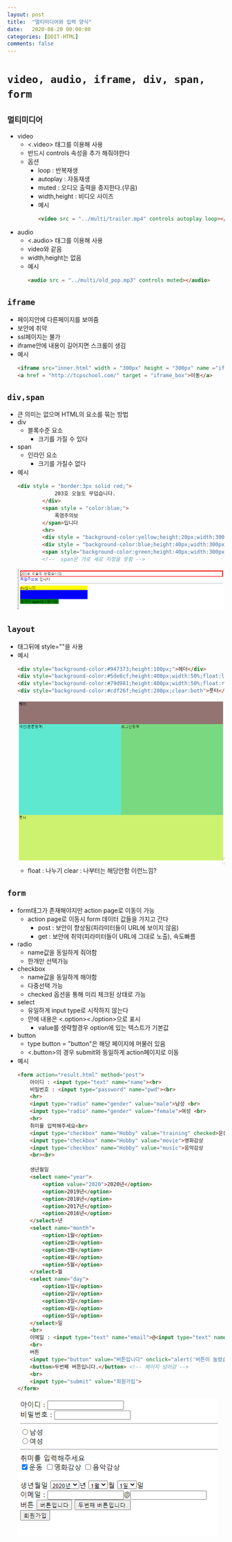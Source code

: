```yaml
---
layout: post
title:  "멀티미디어와 입력 양식"
date:   2020-08-20 00:00:00
categories: [DDIT-HTML]
comments: false
---
```


# `video, audio, iframe, div, span, form`

## `멀티미디어`
- video
    - <.video> 태그를 이용해 사용
    - 반드시 controls 속성을 추가 해줘야한다
    - 옵션
        - loop : 반복재생
        - autoplay : 자동재생
        - muted : 오디오 출력을 중지한다.(무음)
        - width,height : 비디오 사이즈
        - 예시
            ```html
            <video src = "../multi/trailer.mp4" controls autoplay loop></video>
            ```
- audio
    - <.audio> 태그를 이용해 사용
    - video와 같음
    - width,height는 없음
    - 예시
        ```html
        <audio src = "../multi/old_pop.mp3" controls muted></audio>
        ```        

## `iframe`
- 페이지안에 다른페이지를 보여줌 
- 보안에 취약
- ssl페이지는 불가
- iframe안에 내용이 길어지면 스크롤이 생김
- 예시
    ```html
    <iframe src="inner.html" width = "300px" height = "300px" name ="iframe_box"></iframe>
    <a href = "http://tcpschool.com/" target = "iframe_box">이동</a>
    ```
  
## `div,span`   
- 큰 의미는 없으며 HTML의 요소를 묶는 방법
- div 
    - 블록수준 요소
        - 크기를 가질 수 있다
- span        
    - 인라인 요소
        - 크기를 가질수 없다
- 예시
    ```html
    <div style = "border:3px solid red;">
    			203호 오늘도 무덥습니다.
    		</div>
    		<span style = "color:blue;">
    			폭염주의보
    		</span>입니다
    		<hr>
    		<div style = "background-color:yellow;height:20px;width:300px;">div입니다</div>
    		<div style = "background-color:blue;height:40px;width:300px;"></div>
    		<span style="background-color:green;height:40px;width:300px;">여기는 span태그입니다.</span>
    		<!--  span은 가로 세로 지정을 못함 -->
    ```
    ![결과](/img/0820/1.PNG)

## `layout`
- 태그뒤에 style=""을 사용  
- 예시
    ```html
    <div style="background-color:#947373;height:100px;">헤더</div>
    <div style="background-color:#5de8cf;height:400px;width:50%;float:left;">섹션(본문영역)</div>
    <div style="background-color:#79d981;height:400px;width:50%;float:right;">로그인영역</div>
    <div style="background-color:#cdf26f;height:200px;clear:both">풋터</div>
    ``` 
    ![결과](/img/0820/2.PNG)
    - float : 나누기 clear : 나부터는 해당안함 이런느낌?

## `form`
- form태그가 존재해야지만 action page로 이동이 가능
    - action page로 이동시 form 데이터 값들을 가지고 간다
        - post : 보안이 향상됨(피라미터들이 URL에 보이지 않음)
        - get : 보안에 취약(피라미터들이 URL에 그대로 노출), 속도빠름
- radio
    - name값을 동일하게 줘야함
    - 한개만 선택가능  
- checkbox
    - name값을 동일하게 해야함
    - 다중선택 가능
    - checked 옵션을 통해 미리 체크된 상태로 가능     
- select
    - 유일하게 input type로 시작하지 않는다
    - 안에 내용은 <.option><./option>으로 표시
        - value를 생략할경우 option에 있는 텍스트가 기본값
- button
    - type button = "button"은 해당 페이지에 머물러 있음
    - <.button>의 경우 submit와 동일하게 action페이지로 이동
- 예시
    ```html
    <form action="result.html" method="post">
        아이디 : <input type="text" name="name"><br>
        비밀번호 : <input type="password" name="pwd"><br>
        <hr>
        <input type="radio" name="gender" value="male">남성 <br>
        <input type="radio" name="gender" value="female">여성 <br>
        <hr>
        취미를 입력해주세요<br>
        <input type="checkbox" name="Hobby" value="training" checked>운동
        <input type="checkbox" name="Hobby" value="movie">영화감상
        <input type="checkbox" name="Hobby" value="music">음악감상
        <br><br>
		
        생년월일
        <select name="year">
            <option value="2020">2020년</option>
            <option>2019년</option>
            <option>2018년</option>
            <option>2017년</option>
            <option>2016년</option>
        </select>년
        <select name="month">
            <option>1월</option>
            <option>2월</option>
            <option>3월</option>
            <option>4월</option>
            <option>5월</option>
        </select>월
        <select name="day">
            <option>1일</option>
            <option>2일</option>
            <option>3일</option>
            <option>4일</option>
            <option>5일</option>
        </select>일
        <br>
        이메일 : <input type="text" name="email">@<input type="text" name="domain">
        <br>
        버튼
        <input type="button" value="버튼입니다" onclick="alert('버튼이 눌렸습니다');">
        <button>두번째 버튼입니다.</button> <!-- 페이지 넘어감 -->
        <br>
        <input type="submit" value="회원가입">
    </form>
    ```                    
    ![결과](/img/0820/3.PNG)
             